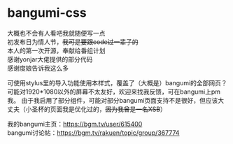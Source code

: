 # bangumi-css
大概也不会有人看吧我就随便写一点  
初发布日为情人节，~~我可是要跟code过一辈子的~~  
本人的第一次开源，奉献给番组计划  
感谢yonjar大佬提供的部分代码  
感谢度娘告诉我这么多  

可使用stylus里的导入功能使用本样式，覆盖了（大概是）bangumi的全部网页？可能对1920\*1080以外的屏幕不太友好，欢迎来找我反馈，可在bangumi上pm我。
由于我启用了部分组件，可能对部分bangumi页面支持不是很好，但应该大丈夫（小圣杯的页面我是优化过的，~~因为我曾是一名XSB~~）

我的bangumi主页：https://bgm.tv/user/615400  
bangumi讨论帖：https://bgm.tv/rakuen/topic/group/367774
